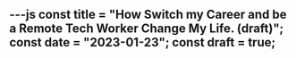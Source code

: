 ---js
const title = "How Switch my Career and be a Remote Tech Worker Change My Life. (draft)";
const date = "2023-01-23";
const draft = true;
---

